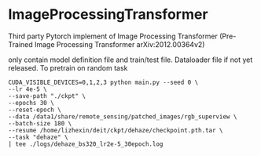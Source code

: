 # ImageProcessingTransformer
Third party Pytorch implement of Image Processing Transformer (Pre-Trained Image Processing Transformer arXiv:2012.00364v2)

only contain model definition file and train/test file. Dataloader file if not yet released. 
To pretrain on random task

    CUDA_VISIBLE_DEVICES=0,1,2,3 python main.py --seed 0 \
    --lr 4e-5 \
    --save-path "./ckpt" \
    --epochs 30 \
    --reset-epoch \
    --data /data1/share/remote_sensing/patched_images/rgb_superview \
    --batch-size 180 \
    --resume /home/lizhexin/deit/ckpt/dehaze/checkpoint.pth.tar \
    --task "dehaze" \
    | tee ./logs/dehaze_bs320_lr2e-5_30epoch.log
